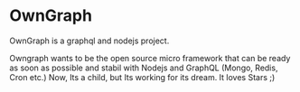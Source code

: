 # OwnGraph
OwnGraph is a graphql and nodejs project.

Owngraph wants to be the open source micro framework that can be ready as soon as possible and stabil with Nodejs and GraphQL (Mongo, Redis, Cron etc.)
Now, Its a child, but Its working for its dream. It loves Stars ;)
